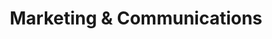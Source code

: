 ---
layout: default
image: ginny.jpg
name: Ginny Townsend
title: Marketing & Communications
order: 2

social: 
  - account: twitter
    username: GinnySTownsend
  - account: facebook
    username: ginnysarahtownsend
  - account: instagram
    username: ginnystownsend
  - account: spotify
    username: 1253487778
    
---